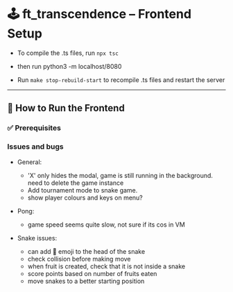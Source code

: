 # 🕹️ ft_transcendence – Frontend Setup

- To compile the .ts files, run `npx tsc`
- then run python3 -m localhost/8080

- Run `make stop-rebuild-start` to recompile .ts files and restart the server
---

## 🚀 How to Run the Frontend

### ✅ Prerequisites


### Issues and bugs
- General:
	- 'X' only hides the modal, game is still running in the background. need to delete the game instance
	- Add tournament mode to snake game.
	- show player colours and keys on menu?

- Pong:
	- game speed seems quite slow, not sure if its cos in VM

- Snake issues:
	- can add 👀 emoji to the head of the snake
	- check collision before making move
	- when fruit is created, check that it is not inside a snake
	- score points based on number of fruits eaten
	- move snakes to a better starting position
